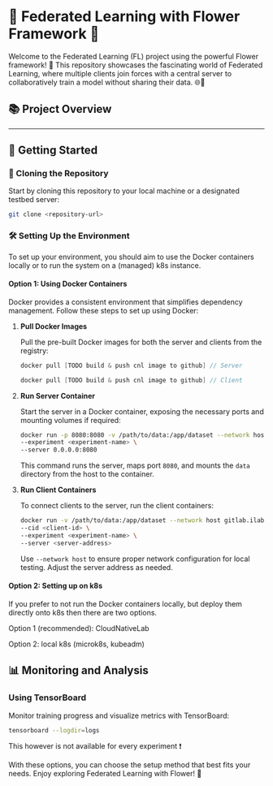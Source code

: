 # 🌸 Federated Learning with Flower Framework 🌸

Welcome to the Federated Learning (FL) project using the powerful Flower framework! 🚀 This repository showcases the fascinating world of Federated Learning, where multiple clients join forces with a central server to collaboratively train a model without sharing their data. 🌐🤝

## 📚 Project Overview

---

## 🚀 Getting Started

### 📂 Cloning the Repository

Start by cloning this repository to your local machine or a designated testbed server:

```bash
git clone <repository-url>
```

### 🛠️ Setting Up the Environment

To set up your environment, you should aim to use the Docker containers locally or to run the system on a (managed) k8s instance.

#### Option 1: Using Docker Containers

Docker provides a consistent environment that simplifies dependency management. Follow these steps to set up using Docker:

1. **Pull Docker Images**

   Pull the pre-built Docker images for both the server and clients from the registry:

   ```cpp
   docker pull [TODO build & push cnl image to github] // Server

   docker pull [TODO build & push cnl image to github] // Client
   ```

2. **Run Server Container**

   Start the server in a Docker container, exposing the necessary ports and mounting volumes if required:

   ```bash
   docker run -p 8080:8080 -v /path/to/data:/app/dataset --network host gitlab.ilabt.imec.be:4567/aide-fl/aide-infra/server \
   --experiment <experiment-name> \
   --server 0.0.0.0:8080
   ```

   This command runs the server, maps port `8080`, and mounts the `data` directory from the host to the container.

3. **Run Client Containers**

   To connect clients to the server, run the client containers:

   ```bash
   docker run -v /path/to/data:/app/dataset --network host gitlab.ilabt.imec.be:4567/aide-fl/aide-infra/client \
   --cid <client-id> \
   --experiment <experiment-name> \
   --server <server-address>
   ```

   Use `--network host` to ensure proper network configuration for local testing. Adjust the server address as needed.

#### Option 2: Setting up on k8s

If you prefer to not run the Docker containers locally, but deploy them directly onto k8s then there are two options.

Option 1 (recommended): CloudNativeLab

Option 2: local k8s (microk8s, kubeadm)

## 📊 Monitoring and Analysis

### Using TensorBoard

Monitor training progress and visualize metrics with TensorBoard:

```bash
tensorboard --logdir=logs
```

This however is not available for every experiment :exclamation:

With these options, you can choose the setup method that best fits your needs. Enjoy exploring Federated Learning with Flower! 🌸
